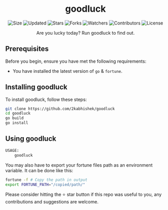 <div align="center">

# goodluck

![Size](https://img.shields.io/github/repo-size/2kabhishek/goodluck?style=plastic&color=0f0&label=Size)
![Updated](https://img.shields.io/github/last-commit/2kabhishek/goodluck?style=plastic&color=f00&label=Updated)
![Stars](https://img.shields.io/github/stars/2kabhishek/goodluck?style=plastic&color=ffc801&label=Stars)
![Forks](https://img.shields.io/github/forks/2kabhishek/goodluck?style=plastic&color=003cff&label=Forks)
![Watchers](https://img.shields.io/github/watchers/2kabhishek/goodluck?style=plastic&color=ff5500&label=Watchers)
![Contributors](https://img.shields.io/github/contributors/2kabhishek/goodluck?style=plastic&color=f0f&label=Contributors)
![License](https://img.shields.io/github/license/2kabhishek/goodluck?style=plastic&color=555&label=License)

Are you lucky today? Run goodluck to find out.

</div>

## Prerequisites

Before you begin, ensure you have met the following requirements:

- You have installed the latest version of `go` & `fortune`.

## Installing goodluck

To install goodluck, follow these steps:

```bash
git clone https://github.com/2kabhishek/goodluck
cd goodluck
go build
go install
```

## Using goodluck

```bash
USAGE:
    goodluck
```

You may also have to export your fortune files path as an environment variable.
It can be done like this:

```bash
fortune -f # Copy the path in output
export FORTUNE_PATH="/copied/path/"
```
Please consider hitting the ⭐ star button if this repo was useful to you, any contributions and suggestions are welcome.

